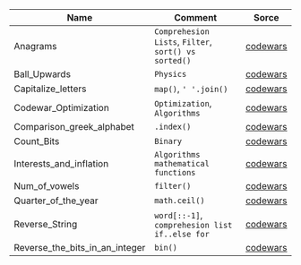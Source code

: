 | Name                           | Comment                                              | Sorce                                                                           |
|--------------------------------|------------------------------------------------------|---------------------------------------------------------------------------------|
| Anagrams                       | `Comprehesion Lists`, `Filter`, `sort() vs sorted()` | [codewars](https://www.codewars.com/kata/523a86aa4230ebb5420001e1/train/python) |
| Ball_Upwards                   | `Physics`                                            | [codewars](https://www.codewars.com/kata/566be96bb3174e155300001b/train/python) |
| Capitalize_letters             | `map()`, `' '.join()`                                | [codewars](https://www.codewars.com/kata/5390bac347d09b7da40006f6)              |
| Codewar_Optimization           | `Optimization`, `Algorithms`                         | [codewars](https://www.codewars.com/kata/5e3f043faf934e0024a941d7)              |
| Comparison_greek_alphabet      | `.index()`                                           | [codewars](https://www.codewars.com/kata/56bc1acf66a2abc891000561)              |
| Count_Bits                     | `Binary`                                             | [codewars](https://www.codewars.com/kata/526571aae218b8ee490006f4)              |
| Interests_and_inflation        | `Algorithms`  `mathematical functions`               | [codewars](https://www.codewars.com/kata/56445c4755d0e45b8c00010a/python)       |
| Num_of_vowels                  | `filter()`                                           | [codewars](https://www.codewars.com/kata/54ff3102c1bad923760001f3)              |
| Quarter_of_the_year            | `math.ceil()`                                        | [codewars](https://www.codewars.com/kata/5ce9c1000bab0b001134f5af)              |
| Reverse_String                 | `word[::-1]`, `comprehesion list` `if..else for`     | [codewars](https://www.codewars.com/kata/5264d2b162488dc400000001)              |
| Reverse_the_bits_in_an_integer | `bin()`                                              | [codewars](https://www.codewars.com/kata/5959ec605595565f5c00002b)              |
